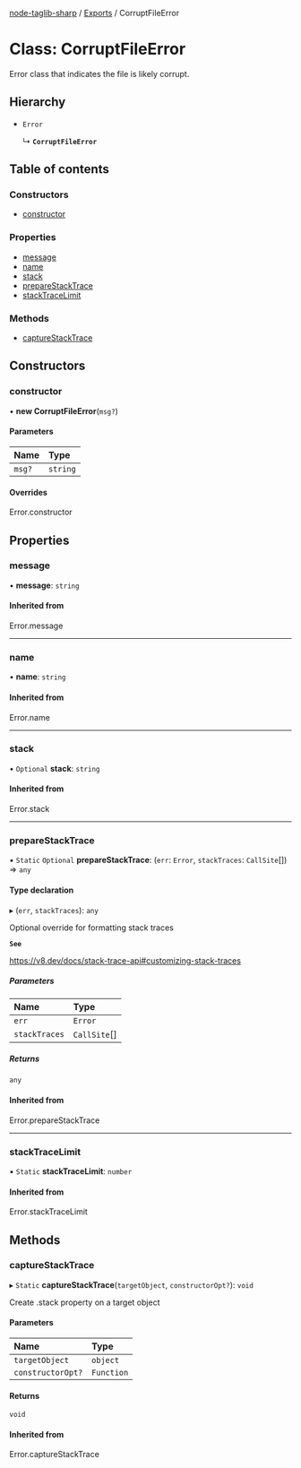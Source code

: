 [node-taglib-sharp](../README.md) / [Exports](../modules.md) / CorruptFileError

# Class: CorruptFileError

Error class that indicates the file is likely corrupt.

## Hierarchy

- `Error`

  ↳ **`CorruptFileError`**

## Table of contents

### Constructors

- [constructor](CorruptFileError.md#constructor)

### Properties

- [message](CorruptFileError.md#message)
- [name](CorruptFileError.md#name)
- [stack](CorruptFileError.md#stack)
- [prepareStackTrace](CorruptFileError.md#preparestacktrace)
- [stackTraceLimit](CorruptFileError.md#stacktracelimit)

### Methods

- [captureStackTrace](CorruptFileError.md#capturestacktrace)

## Constructors

### constructor

• **new CorruptFileError**(`msg?`)

#### Parameters

| Name   | Type     |
| :----- | :------- |
| `msg?` | `string` |

#### Overrides

Error.constructor

## Properties

### message

• **message**: `string`

#### Inherited from

Error.message

---

### name

• **name**: `string`

#### Inherited from

Error.name

---

### stack

• `Optional` **stack**: `string`

#### Inherited from

Error.stack

---

### prepareStackTrace

▪ `Static` `Optional` **prepareStackTrace**: (`err`: `Error`, `stackTraces`: `CallSite`[]) => `any`

#### Type declaration

▸ (`err`, `stackTraces`): `any`

Optional override for formatting stack traces

**`See`**

https://v8.dev/docs/stack-trace-api#customizing-stack-traces

##### Parameters

| Name          | Type         |
| :------------ | :----------- |
| `err`         | `Error`      |
| `stackTraces` | `CallSite`[] |

##### Returns

`any`

#### Inherited from

Error.prepareStackTrace

---

### stackTraceLimit

▪ `Static` **stackTraceLimit**: `number`

#### Inherited from

Error.stackTraceLimit

## Methods

### captureStackTrace

▸ `Static` **captureStackTrace**(`targetObject`, `constructorOpt?`): `void`

Create .stack property on a target object

#### Parameters

| Name              | Type       |
| :---------------- | :--------- |
| `targetObject`    | `object`   |
| `constructorOpt?` | `Function` |

#### Returns

`void`

#### Inherited from

Error.captureStackTrace
